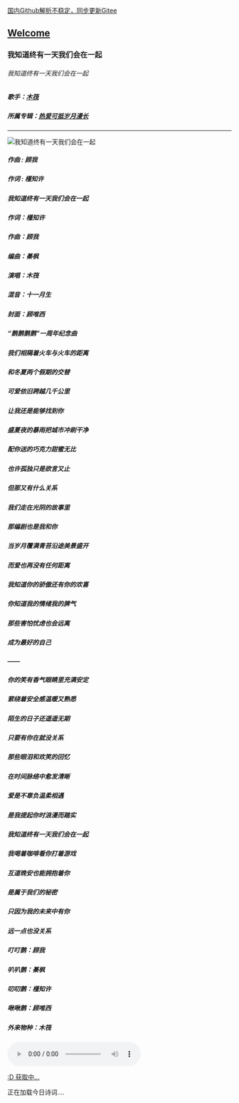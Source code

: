  [国内Github解析不稳定，同步更新Gitee](https://zkeq.gitee.io/)
## [Welcome  ](https://zkeq.github.io/zkeq/%C2%B7index.htm)


### 我知道终有一天我们会在一起

###### 我知道终有一天我们会在一起

##### 歌手：[木筏](https://music.163.com/artist?id=28602869)

##### 所属专辑：[热爱可抵岁月漫长](https://music.163.com/album?id=88665546)

------------------------------

![我知道终有一天我们会在一起](http://p1.music.126.net/HZ6PDErYILcrt8fpSuscxg==/109951165299399977.jpg)

##### 作曲 : 顾我

##### 作词 : 槿知许

##### 我知道终有一天我们会在一起



##### 作词：槿知许

##### 作曲：顾我

##### 编曲：綦枫

##### 演唱：木筏

##### 混音：十一月生

##### 封面：顾唯西

##### “鹅鹅鹅鹅”一周年纪念曲



##### 我们相隔着火车与火车的距离

##### 和冬夏两个假期的交替

##### 可爱依旧跨越几千公里

##### 让我还是能够找到你



##### 盛夏夜的暴雨把城市冲刷干净

##### 配你送的巧克力甜蜜无比

##### 也许孤独只是欲言又止

##### 但那又有什么关系



##### 我们走在光阴的故事里

##### 那编剧也是我和你

##### 当岁月覆满青苔沿途美景盛开

##### 而爱也再没有任何距离



##### 我知道你的骄傲还有你的欢喜

##### 你知道我的情绪我的脾气

##### 那些害怕忧虑也会远离

##### 成为最好的自己

##### ——

##### 你的笑有香气眼睛里充满安定

##### 萦绕着安全感温暖又熟悉

##### 陌生的日子还遥遥无期

##### 只要有你在就没关系



##### 那些眼泪和欢笑的回忆

##### 在时间脉络中愈发清晰

##### 爱是不辜负温柔相遇

##### 是我提起你时浪漫而踏实



##### 我知道终有一天我们会在一起

##### 我喝着咖啡看你打着游戏

##### 互道晚安也能拥抱着你

##### 是属于我们的秘密



##### 只因为我的未来中有你

##### 远一点也没关系



##### 叮叮鹅：顾我

##### 叭叭鹅：綦枫

##### 叨叨鹅：槿知许

##### 啾啾鹅：顾唯西

##### 外来物种：木筏



<audio id="bgmMusic" src="http://music.163.com/song/media/outer/url?id=1444510253.mp3" preload="auto" type="audio/mp3" autoplay controls></audio>
                    
<!-- 请注意，以下的示例包含超链接，您可能需要手动配置样式使其不变色。如果您嫌麻烦，可以移除。 -->
<p id="hitokoto"><a href="#" id="hitokoto_text">:D 获取中...</a></p>
<script>
  fetch('https://v1.hitokoto.cn')
    .then(response => response.json())
    .then(data => {
      const hitokoto = document.getElementById('hitokoto_text')
      hitokoto.href = 'https://hitokoto.cn/?uuid=' + data.uuid
      hitokoto.innerText = data.hitokoto
    })
    .catch(console.error)
</script>




<span id="jinrishici-sentence">正在加载今日诗词....</span>

<script src="https://sdk.jinrishici.com/v2/browser/jinrishici.js" charset="utf-8"></script




--------------------------

--------------------------

--------------------------

--------------------------
